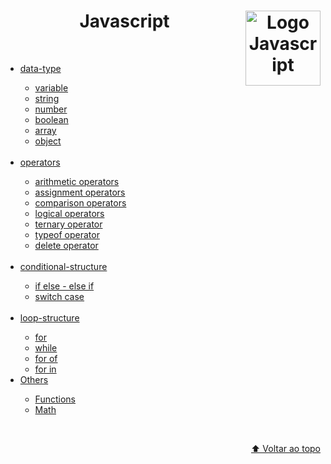 <div id="top" align="center";>
  <h1>Javascript
    <img align="right";
    width="120px"
    src="https://cdn-icons-png.flaticon.com/512/5968/5968292.png"
    alt="Logo Javascript" />
  </h1>
</div>

</br>
<ul>
  <li><a href="./study-material/data-type">data-type</a></li>
    <ul>
      <li><a href="./study-material/data-type/variable.js">variable</a></li>
      <li><a href="./study-material/data-type/string.js">string</a></li>
      <li><a href="./study-material/data-type/number.js">number</a></li>
      <li><a href="./study-material/data-type/boolean.js">boolean</a></li>
      <li><a href="./study-material/data-type/array.js">array</a></li>
      <li><a href="./study-material/data-type/object.js">object</a></li>
    </ul>
<br>
  <li><a href="./study-material/operators">operators</a></li>
    <ul>
      <li><a href="./study-material/operators/arithmetic-operators.js">arithmetic operators</a></li>
      <li><a href="./study-material/operators/assignment-operators.js">assignment operators</a></li>
      <li><a href="./study-material/operators/comparison-operators.js">comparison operators</a></li>
      <li><a href="./study-material/operators/logical-operators.js">logical operators</a></li>
      <li><a href="./study-material/operators/ternary-operator.js">ternary operator</a></li>
      <li><a href="./study-material/operators/typeof-operator.js">typeof operator</a></li>
      <li><a href="./study-material/operators/delete-operator.js">delete operator</a></li>
    </ul>
<br>
  <li><a href="./study-material/conditional-structure">conditional-structure</a></li>
    <ul>
      <li><a href="./study-material/conditional-structure/if-else.js">if else - else if</a></li>
      <li><a href="./study-material/conditional-structure/switch-case.js">switch case</a></li>
    </ul>
<br>
  <li><a href="./study-material/loop-structure">loop-structure</a></li>
    <ul>
      <li><a href="./study-material/loop-structure/for.js">for</a></li>
      <li><a href="./study-material/loop-structure/while.js">while</a></li>
      <li><a href="./study-material/loop-structure/for-of.js">for of</a></li>
      <li><a href="./study-material/loop-structure/for-in.js">for in</a></li>
    </ul>

  <li><a href="./study-material">Others</a></li>
    <ul>
      <li><a href="./study-material/functions.js">Functions</a></li>
      <li><a href="./study-material/math.js">Math</a></li>
    </ul>

</ul>

</br>

<p align="right"><a href="#top">⬆️ Voltar ao topo</a></p>
</br>
